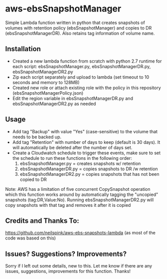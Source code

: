 # aws-ebsSnapshotManager
Simple Lambda function written in python that creates snapshots of volumes with retention policy (ebsSnapshotManager) and copies to DR (ebsSnapshotManagerDR). Also retains tag information of volume name. 

## Installation
- Created a new lambda function from scratch with python 2.7 runtime for each script: ebsSnapshotManager.py, ebsSnapshotManagerDR.py, ebsSnapshotManagerDR2.py
- Zip each script separately and upload to lambda (set timeout to 10 seconds and memory to 128MB)
- Created new role or attach existing role with the policy in this repository (ebsSnapshotManagerPolicy.json)
- Edit the region variable in ebsSnapshotManagerDR.py and ebsSnapshotManagerDR2.py as needed

## Usage
- Add tag "Backup" with value "Yes" (case-sensitive) to the volume that needs to be backed up.
- Add tag "Retention" with number of days to keep (default is 30 days).  It will automatically be deleted after the number of days set. 
- Create a Cloudwatch schedule to trigger these events, make sure to set the schedule to run these functions in the following order:
  1. ebsSnapshotManager.py  = creates snapshots w/ retention
  2. ebsSnapshotManagerDR.py  = copies snapshots to DR /w retention
  3. ebsSnapshotManagerDR2.py = copies snapshots that has not been copied to DR

Note: AWS has a limitation of five concurrent CopySnapshot operation which this function works around by automatically tagging the "uncopied" snapshots (tag:DR,Value:No).  Running ebsSnapshotManagerDR2.py will copy snapshots with that tag and removes it after it is copied

## Credits and Thanks To:
https://github.com/neilspink/aws-ebs-snapshots-lambda  (as most of the code was based on this)

## Issues? Suggestions? Improvements?
Sorry if I left out some details, new to this.  Let me know if there are any issues, suggestions, improvements for this function.  Thanks!
